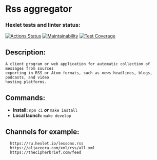 # Rss aggregator
### Hexlet tests and linter status:
[![Actions Status](https://github.com/l4ught3r/frontend-project-11/actions/workflows/hexlet-check.yml/badge.svg)](https://github.com/l4ught3r/frontend-project-11/actions)
[![Maintainability](https://api.codeclimate.com/v1/badges/b5da8b98e43eeb665e0c/maintainability)](https://codeclimate.com/github/l4ught3r/frontend-project-11/maintainability)
[![Test Coverage](https://api.codeclimate.com/v1/badges/b5da8b98e43eeb665e0c/test_coverage)](https://codeclimate.com/github/l4ught3r/frontend-project-11/test_coverage)
## Description:
    A client program or web application for automatic collection of messages from sources
    exporting in RSS or Atom formats, such as news headlines, blogs, podcasts, and video 
    hosting platforms.
## Commands:
* **Install:** `npm ci` ***or*** `make install`  
* **Local launch:** `make develop`
## Channels for example: 
	  https://ru.hexlet.io/lessons.rss 
 	  https://aljazeera.com/xml/rss/all.xml
      https://thecipherbrief.com/feed